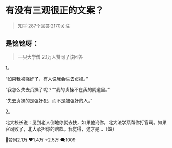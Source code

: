# 有没有三观很正的文案？
> 知乎·287个回答·2170关注
## 是铭铭呀：
> 一只大学僧
> 2.1万人赞同了该回答

1。

“如果我被强奸了，有人说我会失去贞操。”

“我怎么失去贞操了呢？”“我的贞操不在我的阴道里。”

“失去贞操的是强奸犯，而不是被强奸的人。”

2。

北大校长说：见到老人倒地你就去扶，如果他讹你，北大法学系帮你打官司。如果官司败了，北大承担你的赔款。我觉得，这才是...（缺）

🔼赞同2.1万 ❤1.4万 ⭐2.5万 🗨1009
